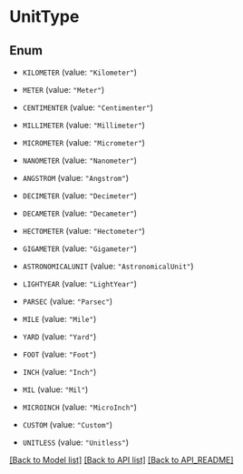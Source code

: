 
# UnitType

## Enum


* `KILOMETER` (value: `"Kilometer"`)

* `METER` (value: `"Meter"`)

* `CENTIMENTER` (value: `"Centimenter"`)

* `MILLIMETER` (value: `"Millimeter"`)

* `MICROMETER` (value: `"Micrometer"`)

* `NANOMETER` (value: `"Nanometer"`)

* `ANGSTROM` (value: `"Angstrom"`)

* `DECIMETER` (value: `"Decimeter"`)

* `DECAMETER` (value: `"Decameter"`)

* `HECTOMETER` (value: `"Hectometer"`)

* `GIGAMETER` (value: `"Gigameter"`)

* `ASTRONOMICALUNIT` (value: `"AstronomicalUnit"`)

* `LIGHTYEAR` (value: `"LightYear"`)

* `PARSEC` (value: `"Parsec"`)

* `MILE` (value: `"Mile"`)

* `YARD` (value: `"Yard"`)

* `FOOT` (value: `"Foot"`)

* `INCH` (value: `"Inch"`)

* `MIL` (value: `"Mil"`)

* `MICROINCH` (value: `"MicroInch"`)

* `CUSTOM` (value: `"Custom"`)

* `UNITLESS` (value: `"Unitless"`)



[[Back to Model list]](API_README.md#documentation-for-models) [[Back to API list]](API_README.md#documentation-for-api-endpoints) [[Back to API_README]](API_README.md)

